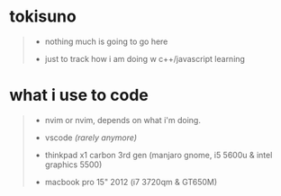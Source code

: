 # tokisuno

> - nothing much is going to go here
> 
> - just to track how i am doing w c++/javascript learning

# what i use to code

> - nvim or nvim, depends on what i'm doing.
> 
> - vscode *(rarely anymore)*
> 
> - thinkpad x1 carbon 3rd gen (manjaro gnome, i5 5600u & intel graphics 5500)
>
> - macbook pro 15" 2012 (i7 3720qm & GT650M)

